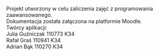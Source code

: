 Projekt utworzony w celu zaliczenia zajęć z programowania zaawansowanego.<br>
Dokumentacja została załączona na platformie Moodle. <br>
Twórcy aplikacji: <br>
Julia Guźniczak 110773 K34 <br>
Rafał Graś 110941 K34 <br>
Adrian Bąk 110270 K34
